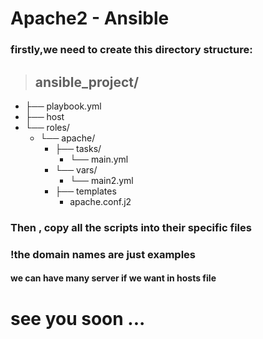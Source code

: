 # Apache2 - Ansible

### firstly,we need to create this directory structure:

> ## ansible_project/
- ├── playbook.yml
- ├── host
- └── roles/
    - └── apache/
        - ├── tasks/
            -  └── main.yml
        - └── vars/
            - └── main2.yml
        - ├── templates
            - apache.conf.j2


### Then , copy all the scripts into their specific files

### !the domain names are just examples 

#### we can have many server if we want in hosts file
 
# **see you soon ...**
